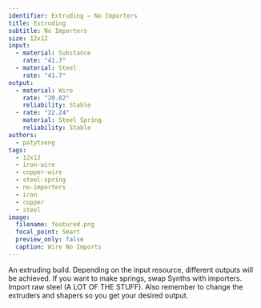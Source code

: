```yaml
---
identifier: Extruding – No Importers
title: Extruding
subtitle: No Importers
size: 12x12
input:
  - material: Substance
    rate: "41.7"
  - material: Steel
    rate: "41.7"
output:
  - material: Wire
    rate: "20.02"
    reliability: Stable
  - rate: "22.24"
    material: Steel Spring
    reliability: Stable
authors:
  - patytseng
tags:
  - 12x12
  - iron-wire
  - copper-wire
  - steel-spring
  - no-importers
  - iron
  - copper
  - steel
image:
  filename: featured.png
  focal_point: Smart
  preview_only: false
  caption: Wire No Imports
---
```

An extruding build. Depending on the input resource, different outputs will be achieved. If you want to make springs, swap Synths with importers. Import raw steel (A LOT OF THE STUFF). Also remember to change the extruders and shapers so you get your desired output.
